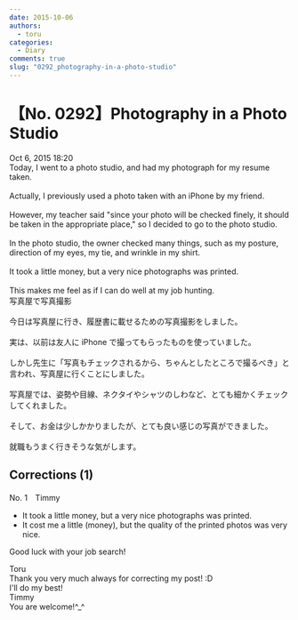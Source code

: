 ```yaml
---
date: 2015-10-06
authors:
  - toru
categories:
  - Diary
comments: true
slug: "0292_photography-in-a-photo-studio"
---
```


# 【No. 0292】Photography in a Photo Studio
<div class="date">Oct 6, 2015 18:20</div>
<div id="post"><div id="body_show_ori">
Today, I went to a photo studio, and had my photograph for my resume taken.<br/><br/>Actually, I previously used a photo taken with an iPhone by my friend.<br/><br/>However, my teacher said "since your photo will be checked finely, it should be taken in the appropriate place," so I decided to go to the photo studio.<br/><br/>In the photo studio, the owner checked many things, such as my posture, direction of my eyes, my tie, and wrinkle in my shirt.<br/><br/>It took a little money, but a very nice photographs was printed.<br/><br/>This makes me feel as if I can do well at my job hunting.
</div></div>

<!-- more -->

<div id="post_ja"><div id="body_show_mo">
写真屋で写真撮影<br/><br/>今日は写真屋に行き、履歴書に載せるための写真撮影をしました。<br/><br/>実は、以前は友人に iPhone で撮ってもらったものを使っていました。<br/><br/>しかし先生に「写真もチェックされるから、ちゃんとしたところで撮るべき」と言われ、写真屋に行くことにしました。<br/><br/>写真屋では、姿勢や目線、ネクタイやシャツのしわなど、とても細かくチェックしてくれました。<br/><br/>そして、お金は少しかかりましたが、とても良い感じの写真ができました。<br/><br/>就職もうまく行きそうな気がします。
</div></div>

## Corrections (1)
<div id="block"><div class="first_name"> No. 1　<span class="just_name">Timmy</span></div><div id="block2">
<ul class="correction_field">
<li class="incorrect">It took a little money, but a very nice photographs was printed.</li>
<li class="corrected correct">
It <span class="f_blue">cost me</span> a little (money), but <span class="f_blue">the quality</span> <span class="f_blue">of the</span> printed photos was very nice.
</li>
</ul>
<p class="comment_small">
 Good luck with your job search!
</p>

</div><div class="name"><span class="just_name">Toru</span><br>
Thank you  very much always for correcting my post! :D<br/>I'll do my best!
</div>
<div class="name"><span class="just_name">Timmy</span><br>
You are welcome!^_^
</div>
</div>
